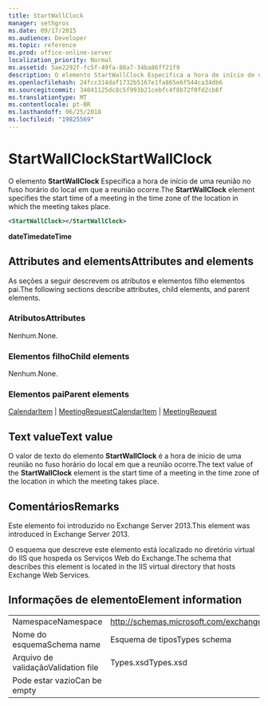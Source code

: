 ```yaml
---
title: StartWallClock
manager: sethgros
ms.date: 09/17/2015
ms.audience: Developer
ms.topic: reference
ms.prod: office-online-server
localization_priority: Normal
ms.assetid: 5ae2292f-fc5f-49fa-88a7-34ba86ff21f9
description: O elemento StartWallClock Especifica a hora de início de uma reunião no fuso horário do local em que a reunião ocorre.
ms.openlocfilehash: 24fcc314daf1732b5167e1fa865e6f544ca34db6
ms.sourcegitcommit: 34041125dc8c5f993b21cebfc4f8b72f0fd2cb6f
ms.translationtype: MT
ms.contentlocale: pt-BR
ms.lasthandoff: 06/25/2018
ms.locfileid: "19825569"
---
```

# <a name="startwallclock"></a><span data-ttu-id="d2e2c-103">StartWallClock</span><span class="sxs-lookup"><span data-stu-id="d2e2c-103">StartWallClock</span></span>

<span data-ttu-id="d2e2c-104">O elemento **StartWallClock** Especifica a hora de início de uma reunião no fuso horário do local em que a reunião ocorre.</span><span class="sxs-lookup"><span data-stu-id="d2e2c-104">The **StartWallClock** element specifies the start time of a meeting in the time zone of the location in which the meeting takes place.</span></span> 
  
```XML
<StartWallClock></StartWallClock>
```

<span data-ttu-id="d2e2c-105">**dateTime**</span><span class="sxs-lookup"><span data-stu-id="d2e2c-105">**dateTime**</span></span>

## <a name="attributes-and-elements"></a><span data-ttu-id="d2e2c-106">Attributes and elements</span><span class="sxs-lookup"><span data-stu-id="d2e2c-106">Attributes and elements</span></span>

<span data-ttu-id="d2e2c-107">As seções a seguir descrevem os atributos e elementos filho elementos pai.</span><span class="sxs-lookup"><span data-stu-id="d2e2c-107">The following sections describe attributes, child elements, and parent elements.</span></span>
  
### <a name="attributes"></a><span data-ttu-id="d2e2c-108">Atributos</span><span class="sxs-lookup"><span data-stu-id="d2e2c-108">Attributes</span></span>

<span data-ttu-id="d2e2c-109">Nenhum.</span><span class="sxs-lookup"><span data-stu-id="d2e2c-109">None.</span></span>
  
### <a name="child-elements"></a><span data-ttu-id="d2e2c-110">Elementos filho</span><span class="sxs-lookup"><span data-stu-id="d2e2c-110">Child elements</span></span>

<span data-ttu-id="d2e2c-111">Nenhum.</span><span class="sxs-lookup"><span data-stu-id="d2e2c-111">None.</span></span>
  
### <a name="parent-elements"></a><span data-ttu-id="d2e2c-112">Elementos pai</span><span class="sxs-lookup"><span data-stu-id="d2e2c-112">Parent elements</span></span>

<span data-ttu-id="d2e2c-113">[CalendarItem](calendaritem.md) | [MeetingRequest](meetingrequest.md)</span><span class="sxs-lookup"><span data-stu-id="d2e2c-113">[CalendarItem](calendaritem.md) | [MeetingRequest](meetingrequest.md)</span></span>
  
## <a name="text-value"></a><span data-ttu-id="d2e2c-114">Text value</span><span class="sxs-lookup"><span data-stu-id="d2e2c-114">Text value</span></span>

<span data-ttu-id="d2e2c-115">O valor de texto do elemento **StartWallClock** é a hora de início de uma reunião no fuso horário do local em que a reunião ocorre.</span><span class="sxs-lookup"><span data-stu-id="d2e2c-115">The text value of the **StartWallClock** element is the start time of a meeting in the time zone of the location in which the meeting takes place.</span></span> 
  
## <a name="remarks"></a><span data-ttu-id="d2e2c-116">Comentários</span><span class="sxs-lookup"><span data-stu-id="d2e2c-116">Remarks</span></span>

<span data-ttu-id="d2e2c-117">Este elemento foi introduzido no Exchange Server 2013.</span><span class="sxs-lookup"><span data-stu-id="d2e2c-117">This element was introduced in Exchange Server 2013.</span></span>
  
<span data-ttu-id="d2e2c-118">O esquema que descreve este elemento está localizado no diretório virtual do IIS que hospeda os Serviços Web do Exchange.</span><span class="sxs-lookup"><span data-stu-id="d2e2c-118">The schema that describes this element is located in the IIS virtual directory that hosts Exchange Web Services.</span></span>
  
## <a name="element-information"></a><span data-ttu-id="d2e2c-119">Informações de elemento</span><span class="sxs-lookup"><span data-stu-id="d2e2c-119">Element information</span></span>

|||
|:-----|:-----|
|<span data-ttu-id="d2e2c-120">Namespace</span><span class="sxs-lookup"><span data-stu-id="d2e2c-120">Namespace</span></span>  <br/> |http://schemas.microsoft.com/exchange/services/2006/types  <br/> |
|<span data-ttu-id="d2e2c-121">Nome do esquema</span><span class="sxs-lookup"><span data-stu-id="d2e2c-121">Schema name</span></span>  <br/> |<span data-ttu-id="d2e2c-122">Esquema de tipos</span><span class="sxs-lookup"><span data-stu-id="d2e2c-122">Types schema</span></span>  <br/> |
|<span data-ttu-id="d2e2c-123">Arquivo de validação</span><span class="sxs-lookup"><span data-stu-id="d2e2c-123">Validation file</span></span>  <br/> |<span data-ttu-id="d2e2c-124">Types.xsd</span><span class="sxs-lookup"><span data-stu-id="d2e2c-124">Types.xsd</span></span>  <br/> |
|<span data-ttu-id="d2e2c-125">Pode estar vazio</span><span class="sxs-lookup"><span data-stu-id="d2e2c-125">Can be empty</span></span>  <br/> ||
   

